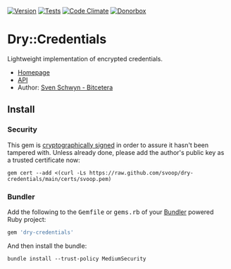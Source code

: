 [![Version](https://img.shields.io/gem/v/dry-credentials.svg?style=flat)](https://rubygems.org/gems/dry-credentials)
[![Tests](https://img.shields.io/github/actions/workflow/status/svoop/dry-credentials/test.yml?style=flat&label=tests)](https://github.com/svoop/dry-credentials/actions?workflow=Test)
[![Code Climate](https://img.shields.io/codeclimate/maintainability/svoop/dry-credentials.svg?style=flat)](https://codeclimate.com/github/svoop/dry-credentials/)
[![Donorbox](https://img.shields.io/badge/donate-on_donorbox-yellow.svg)](https://donorbox.org/bitcetera)

# Dry::Credentials

Lightweight implementation of encrypted credentials.

* [Homepage](https://github.com/svoop/dry-credentials)
* [API](https://www.rubydoc.info/gems/dry-credentials)
* Author: [Sven Schwyn - Bitcetera](https://bitcetera.com)

## Install

### Security

This gem is [cryptographically signed](https://guides.rubygems.org/security/#using-gems) in order to assure it hasn't been tampered with. Unless already done, please add the author's public key as a trusted certificate now:

```
gem cert --add <(curl -Ls https://raw.github.com/svoop/dry-credentials/main/certs/svoop.pem)
```

### Bundler

Add the following to the <tt>Gemfile</tt> or <tt>gems.rb</tt> of your [Bundler](https://bundler.io) powered Ruby project:

```ruby
gem 'dry-credentials'
```

And then install the bundle:

```
bundle install --trust-policy MediumSecurity
```
